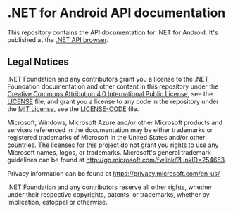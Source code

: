 # .NET for Android API documentation

This repository contains the API documentation for .NET for Android. It's published at the [.NET API browser](https://learn.microsoft.com/dotnet/api).


## Legal Notices

.NET Foundation and any contributors grant you a license to the .NET Foundation documentation and other content
in this repository under the [Creative Commons Attribution 4.0 International Public License](https://creativecommons.org/licenses/by/4.0/legalcode),
see the [LICENSE](LICENSE) file, and grant you a license to any code in the repository under the [MIT License](https://opensource.org/licenses/MIT), see the
[LICENSE-CODE](LICENSE-CODE) file.

Microsoft, Windows, Microsoft Azure and/or other Microsoft products and services referenced in the documentation
may be either trademarks or registered trademarks of Microsoft in the United States and/or other countries.
The licenses for this project do not grant you rights to use any Microsoft names, logos, or trademarks.
Microsoft's general trademark guidelines can be found at http://go.microsoft.com/fwlink/?LinkID=254653.

Privacy information can be found at https://privacy.microsoft.com/en-us/

.NET Foundation and any contributors reserve all other rights, whether under their respective copyrights, patents,
or trademarks, whether by implication, estoppel or otherwise.
